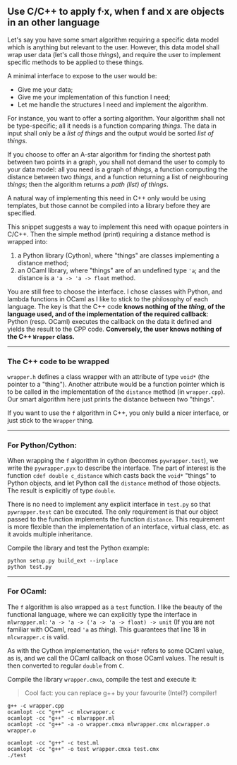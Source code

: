 ## Use C/C++ to apply f·x, when f and x are objects in an other language

Let's say you have some smart algorithm requiring a specific data model which
is anything but relevant to the user. However, this data model shall wrap user
data (let's call those *things*), and require the user to implement specific
methods to be applied to these things.

A minimal interface to expose to the user would be:

  * Give me your data;
  * Give me your implementation of this function I need;
  * Let me handle the structures I need and implement the algorithm.

For instance, you want to offer a sorting algorithm. Your algorithm shall not be
type-specific; all it needs is a function comparing *things*. The data in input
shall only be a *list of things* and the output would be sorted *list of
things*.

If you choose to offer an A-star algorithm for finding the shortest path between
two points in a graph, you shall not demand the user to comply to your data
model: all you need is a graph of *things*, a function computing the distance
between two *things*, and a function returning a list of neighbouring *things*;
then the algorithm returns a *path (list) of things*.

A natural way of implementing this need in C++ only would be using templates,
but those cannot be compiled into a library before they are specified.

This snippet suggests a way to implement this need with opaque pointers in
C/C++. Then the simple method (print) requiring a distance method is wrapped
into:

  1. a Python library (Cython), where "things" are classes implementing a
  distance method;
  2. an OCaml library, where "things" are of an undefined type `'a`; and the
  distance is a `'a -> 'a -> float` method.

You are still free to choose the interface. I chose classes with Python, and
lambda functions in OCaml as I like to stick to the philosophy of each language.
The key is that the C++ code **knows nothing of the _thing_, of the language
used, and of the implementation of the required callback**: Python (resp. OCaml)
executes the callback on the data it defined and yields the result to the CPP
code. **Conversely, the user knows nothing of the C++ `Wrapper` class.**

----
### The C++ code to be wrapped

`wrapper.h` defines a class wrapper with an attribute of type `void*` (the
pointer to a "thing"). Another attribute would be a function pointer which is to
be called in the implementation of the `distance` method (in `wrapper.cpp`). Our
smart algorithm here just prints the distance between two "things".

If you want to use the `f` algorithm in C++, you only build a nicer interface,
or just stick to the `Wrapper` thing.

----
### For Python/Cython:

When wrapping the `f` algorithm in cython (becomes `pywrapper.test`), we write
the `pywrapper.pyx` to describe the interface. The part of interest is the
function `cdef double c_distance` which casts back the `void*` "things" to
Python objects, and let Python call the `distance` method of those objects. The
result is explicitly of type `double`.

There is no need to implement any explicit interface in `test.py` so that
`pywrapper.test` can be executed. The only requirement is that our object passed
to the function implements the function `distance`. This requirement is more
flexible than the implementation of an interface, virtual class, etc. as it
avoids multiple inheritance.


Compile the library and test the Python example:

    python setup.py build_ext --inplace
    python test.py

----
### For OCaml:

The `f` algorithm is also wrapped as a `test` function. I like the beauty of the
functional language, where we can explicitly type the interface in
`mlwrapper.ml`: `'a -> 'a -> ('a -> 'a -> float) -> unit` (If you are not
familiar with OCaml, read `'a` as *thing*). This guarantees that line 18 in
`mlcwrapper.c` is valid.

As with the Cython implementation, the `void*` refers to some OCaml value, as
is, and we call the OCaml callback on those OCaml values. The result is then
converted to regular `double` from `C`.


Compile the library `wrapper.cmxa`, compile the test and execute it:

> Cool fact: you can replace g++ by your favourite (Intel?) compiler!

    g++ -c wrapper.cpp
    ocamlopt -cc "g++" -c mlcwrapper.c
    ocamlopt -cc "g++" -c mlwrapper.ml
    ocamlopt -cc "g++" -a -o wrapper.cmxa mlwrapper.cmx mlcwrapper.o wrapper.o

    ocamlopt -cc "g++" -c test.ml
    ocamlopt -cc "g++" -o test wrapper.cmxa test.cmx
    ./test
